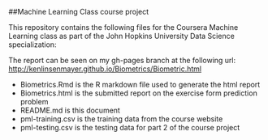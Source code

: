 ##Machine Learning Class course project

This repository contains the following files for the Coursera Machine Learning class as part of the John Hopkins University Data Science specialization:

The report can be seen on my gh-pages branch at the following url:  
http://kenlinsenmayer.github.io/Biometrics/Biometric.html

* Biometrics.Rmd is the R markdown file used to generate the html report
* Biometrics.html is the submitted report on the exercise form prediction problem
* README.md is this document
* pml-training.csv is the training data from the course website
* pml-testing.csv is the testing data for part 2 of the course project